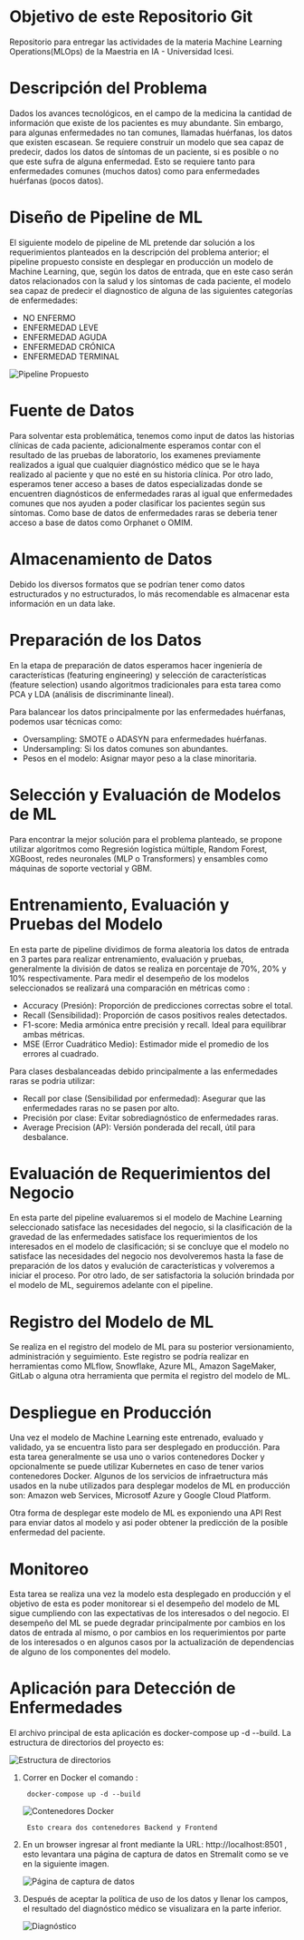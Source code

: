 # Objetivo de este Repositorio Git
Repositorio para entregar las actividades de la materia Machine Learning Operations(MLOps) de la Maestria en IA - Universidad Icesi.

# Descripción del Problema
Dados los avances tecnológicos, en el campo de la medicina la cantidad de información que existe de los pacientes es muy abundante. Sin embargo, para algunas enfermedades no tan comunes, llamadas huérfanas, los datos que existen escasean. Se requiere construir un modelo que sea capaz de predecir, dados los datos de síntomas de un paciente, si es posible o no que este sufra de alguna enfermedad. Esto se requiere tanto para enfermedades comunes (muchos datos) como para enfermedades huérfanas (pocos datos).

# Diseño de Pipeline de ML
El siguiente modelo de pipeline de ML pretende dar solución a los requerimientos planteados en la descripción del problema anterior; el pipeline propuesto consiste en desplegar en producción un modelo de Machine Learning, que, según los datos de entrada, que en este caso serán datos relacionados con la salud y los síntomas de cada paciente, el modelo sea capaz de predecir el diagnostico de alguna de las siguientes categorías de enfermedades:

 - NO ENFERMO
 - ENFERMEDAD LEVE
 - ENFERMEDAD AGUDA
 - ENFERMEDAD CRÓNICA
 - ENFERMEDAD TERMINAL

![Pipeline Propuesto](./images/pipeline_ML-2025-04-23-2130.png)

# Fuente de Datos
Para solventar esta problemática, tenemos como input de datos las historias clínicas de cada paciente, adicionalmente esperamos contar con el resultado de las pruebas de laboratorio, los examenes previamente realizados a igual que cualquier diagnóstico médico que se le haya realizado al paciente y que no esté en su historia clínica. Por otro lado, esperamos tener acceso a bases de datos especializadas donde se encuentren diagnósticos de enfermedades raras al igual que enfermedades comunes que nos ayuden a poder clasificar los pacientes según sus síntomas.
Como base de datos de enfermedades raras se deberia tener acceso a base de datos como Orphanet o OMIM.

# Almacenamiento de Datos
Debido los diversos formatos que se podrían tener como datos estructurados y no estructurados, lo más recomendable es almacenar esta información en un data lake.

# Preparación de los Datos
En la etapa de preparación de datos esperamos hacer ingeniería de características (featuring engineering) y selección de características (feature selection) usando algoritmos tradicionales para esta tarea como PCA y LDA (análisis de discriminante lineal).

 Para balancear los datos principalmente por las enfermedades huérfanas, podemos usar técnicas como:
 - Oversampling: SMOTE o ADASYN para enfermedades huérfanas.
 - Undersampling: Si los datos comunes son abundantes.
 - Pesos en el modelo: Asignar mayor peso a la clase minoritaria.

# Selección y Evaluación de Modelos de ML
Para encontrar la mejor solución para el problema planteado, se propone utilizar algoritmos como Regresión logística múltiple, Random Forest, XGBoost, redes neuronales (MLP o Transformers) y ensambles como máquinas de soporte vectorial y GBM.

# Entrenamiento, Evaluación y Pruebas del Modelo
En esta parte de pipeline dividimos de forma aleatoria los datos de entrada en 3 partes para realizar entrenamiento, evaluación y pruebas, generalmente la división de datos se realiza en porcentaje de 70%, 20% y 10% respectivamente.
Para medir el desempeño de los modelos seleccionados se realizará una comparación en métricas como :

 - Accuracy (Presión): Proporción de predicciones correctas sobre el total.
 - Recall (Sensibilidad): Proporción de casos positivos reales detectados.
 - F1-score: Media armónica entre precisión y recall. Ideal para equilibrar ambas métricas.
 - MSE (Error Cuadrático Medio): Estimador mide el promedio de los errores al cuadrado.

 Para clases desbalanceadas debido principalmente a las enfermedades raras se podria utilizar:
 - Recall por clase (Sensibilidad por enfermedad): Asegurar que las enfermedades raras no se pasen por alto.
 - Precisión por clase: Evitar sobrediagnóstico de enfermedades raras.
 - Average Precision (AP): Versión ponderada del recall, útil para desbalance.

# Evaluación de Requerimientos del Negocio
En esta parte del pipeline evaluaremos si el modelo de Machine Learning seleccionado satisface las necesidades del negocio, si la clasificación de la gravedad de las enfermedades satisface los requerimientos de los interesados en el modelo de clasificación; si se concluye que el modelo no satisface las necesidades del negocio nos devolveremos hasta la fase de preparación de los datos y evalución de características y volveremos a iniciar el proceso.
Por otro lado, de ser satisfactoria la solución brindada por el modelo de ML, seguiremos adelante con el pipeline.

# Registro del Modelo de ML
Se realiza en el registro del modelo de ML para su posterior versionamiento, administración y seguimiento.
Este registro se podría realizar en herramientas como MLflow, Snowflake, Azure ML, Amazon SageMaker, GitLab o alguna otra herramienta que permita el registro del modelo de ML.

# Despliegue en Producción
Una vez el modelo de Machine Learning este entrenado, evaluado y validado, ya se encuentra listo para ser desplegado en producción. Para esta tarea generalmente se usa uno o varios contenedores Docker y opcionalmente se puede utilizar Kubernetes en caso de tener varios contenedores Docker.
Algunos de los servicios de infraetructura más usados en la nube utilizados para desplegar modelos de ML en producción son: Amazon web Services, Microsotf Azure y Google Cloud Platform.

Otra forma de desplegar este modelo de ML es exponiendo una API Rest para enviar datos al modelo y asi poder obtener la predicción de la posible enfermedad del paciente.

# Monitoreo
Esta tarea se realiza una vez la modelo esta desplegado en producción y el objetivo de esta es poder monitorear si el desempeño del modelo de ML sigue cumpliendo con las expectativas de los interesados o del negocio.
El desempeño del ML se puede degradar principalmente por cambios en los datos de entrada al mismo, o por cambios en los requerimientos por parte de los interesados o en algunos casos por la actualización de dependencias de alguno de los componentes del modelo.


# Aplicación para Detección de Enfermedades

El archivo principal de esta aplicación es docker-compose up -d --build.
La estructura de directorios del proyecto es: 


![Estructura de directorios](./images/directorios.JPG)

1. Correr en Docker el comando : 
        
        docker-compose up -d --build
   
    ![Contenedores Docker](./images/contenedores.JPG)
        
        Esto creara dos contenedores Backend y Frontend

2. En un browser ingresar al front mediante la URL: http://localhost:8501 , esto levantara una página de captura de datos en Stremalit como se ve en la siguiente imagen.
   
   ![Página de captura de datos](./images/Front_Streamlit.JPG)

3. Después de aceptar la política de uso de los datos y llenar los campos, el resultado del diagnóstico médico se visualizara en la parte inferior.

    ![Diagnóstico](./images/Front_Streamlit_diagnostico.JPG)

